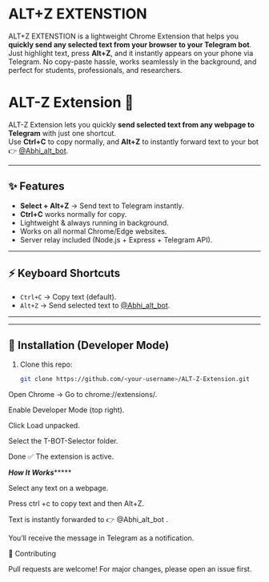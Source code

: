 # ALT+Z EXTENSTION
ALT+Z EXTENSTION is a lightweight Chrome Extension that helps you **quickly send any selected text from your browser to your Telegram bot**.   Just highlight text, press **Alt+Z**, and it instantly appears on your phone via Telegram.   No copy-paste hassle, works seamlessly in the background, and perfect for students, professionals, and researchers.

# ALT-Z Extension 🚀

ALT-Z Extension lets you quickly **send selected text from any webpage to Telegram** with just one shortcut.  
Use **Ctrl+C** to copy normally, and **Alt+Z** to instantly forward text to your bot 👉 [@Abhi_alt_bot](https://t.me/Abhi_alt_bot).

---

## ✨ Features
- **Select + Alt+Z** → Send text to Telegram instantly.  
- **Ctrl+C** works normally for copy.  
- Lightweight & always running in background.  
- Works on all normal Chrome/Edge websites.  
- Server relay included (Node.js + Express + Telegram API).  

---

## ⚡ Keyboard Shortcuts
- `Ctrl+C` → Copy text (default).  
- `Alt+Z` → Send selected text to [@Abhi_alt_bot](https://t.me/Abhi_alt_bot).  

---
---

## 🔧 Installation (Developer Mode)

1. Clone this repo:
   ```bash
   git clone https://github.com/<your-username>/ALT-Z-Extension.git
Open Chrome → Go to chrome://extensions/.

Enable Developer Mode (top right).

Click Load unpacked.

Select the T-BOT-Selector folder.

Done ✅ The extension is active.

***************How It Works********************

Select any text on a webpage.

Press ctrl +c to copy text and then Alt+Z.

Text is instantly forwarded to 👉 @Abhi_alt_bot
.

You’ll receive the message in Telegram as a notification.

🤝 Contributing

Pull requests are welcome! For major changes, please open an issue first.